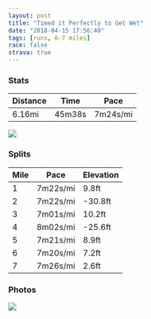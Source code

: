 ```yaml
---
layout: post
title: "Timed it Perfectly to Get Wet"
date: "2018-04-15 17:56:40"
tags: [runs, 6-7 miles]
race: false
strava: true
---
```


### Stats

| Distance | Time | Pace |
|----------|------|------|
|6.16mi|45m38s|7m24s/mi|

<img src='https://maps.googleapis.com/maps/api/staticmap?maptype=roadmap&path=enc:szhwFhncbM_Oh@mxA|zCeErNgHtJyXhm@}WxjAyAQkJ`_@{^xhBiVqKyId[cKwF_EjMcj@s\}BbG&key=AIzaSyC1MId7bFpkLXNAaYhBSTb8jLyiSqzbDtM&size=800x800&markers=color:yellow|label:S|40.68282,-73.91477&markers=color:green|label:F|40.73354000000001,-73.98593'>

### Splits

| Mile | Pace | Elevation |
|------|------|-----------|
|1|7m22s/mi|9.8ft|
|2|7m22s/mi|-30.8ft|
|3|7m01s/mi|10.2ft|
|4|8m02s/mi|-25.6ft|
|5|7m21s/mi|8.9ft|
|6|7m20s/mi|7.2ft|
|7|7m26s/mi|2.6ft|

### Photos
<img src='https://dgtzuqphqg23d.cloudfront.net/KmYsp_U8XDBSMe6us3OU0bjtfBgbG4-4goytJOytNPg-431x768.jpg'>
